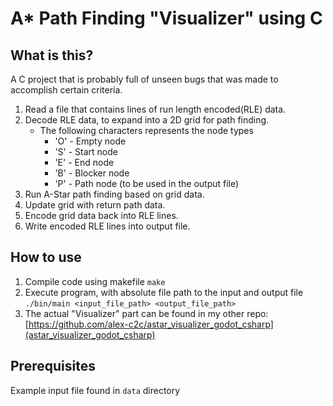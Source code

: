 # A* Path Finding "Visualizer" using C
## What is this?
A C project that is probably full of unseen bugs that was made to accomplish certain criteria.
1) Read a file that contains lines of run length encoded(RLE) data.
2) Decode RLE data, to expand into a 2D grid for path finding.
	- The following characters represents the node types
		- 'O' - Empty node
		- 'S' - Start node
		- 'E' - End node
		- 'B' - Blocker node
		- 'P' - Path node (to be used in the output file)
3) Run A-Star path finding based on grid data.
4) Update grid with return path data.
5) Encode grid data back into RLE lines.
6) Write encoded RLE lines into output file.
## How to use
1) Compile code using makefile
`make`
2) Execute program, with absolute file path to the input and output file
`./bin/main <input_file_path> <output_file_path>`
3) The actual "Visualizer" part can be found in my other repo: [https://github.com/alex-c2c/astar_visualizer_godot_csharp](astar_visualizer_godot_csharp)
## Prerequisites
Example input file found in `data` directory
